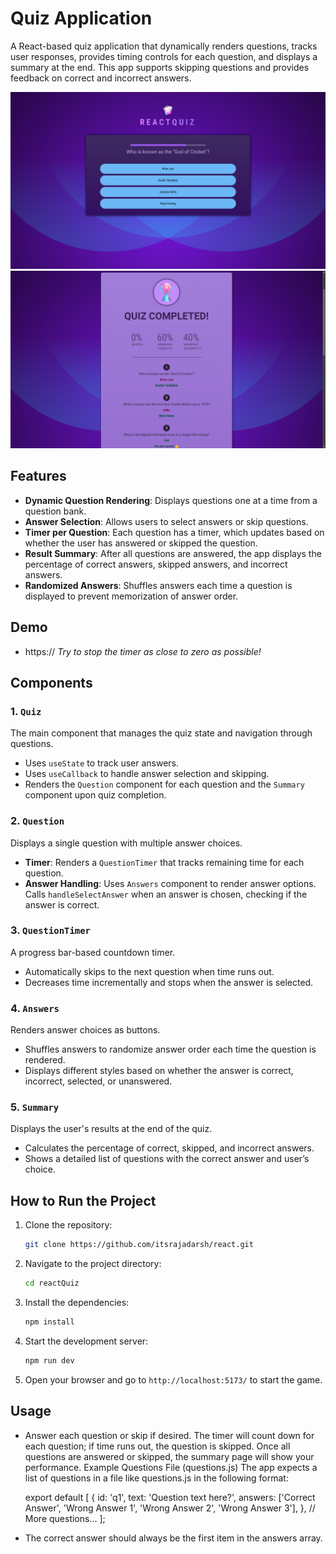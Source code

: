 # Quiz Application

A React-based quiz application that dynamically renders questions, tracks user responses, provides timing controls for each question, and displays a summary at the end. This app supports skipping questions and provides feedback on correct and incorrect answers.

![quiz homepage](./src/assets/demo1.png)
![quiz summary](./src/assets/demo2.png)

## Features

- **Dynamic Question Rendering**: Displays questions one at a time from a question bank.
- **Answer Selection**: Allows users to select answers or skip questions.
- **Timer per Question**: Each question has a timer, which updates based on whether the user has answered or skipped the question.
- **Result Summary**: After all questions are answered, the app displays the percentage of correct answers, skipped answers, and incorrect answers.
- **Randomized Answers**: Shuffles answers each time a question is displayed to prevent memorization of answer order.

## Demo

- https://
  _Try to stop the timer as close to zero as possible!_

## Components

### 1. `Quiz`

The main component that manages the quiz state and navigation through questions.

- Uses `useState` to track user answers.
- Uses `useCallback` to handle answer selection and skipping.
- Renders the `Question` component for each question and the `Summary` component upon quiz completion.

### 2. `Question`

Displays a single question with multiple answer choices.

- **Timer**: Renders a `QuestionTimer` that tracks remaining time for each question.
- **Answer Handling**: Uses `Answers` component to render answer options. Calls `handleSelectAnswer` when an answer is chosen, checking if the answer is correct.

### 3. `QuestionTimer`

A progress bar-based countdown timer.

- Automatically skips to the next question when time runs out.
- Decreases time incrementally and stops when the answer is selected.

### 4. `Answers`

Renders answer choices as buttons.

- Shuffles answers to randomize answer order each time the question is rendered.
- Displays different styles based on whether the answer is correct, incorrect, selected, or unanswered.

### 5. `Summary`

Displays the user's results at the end of the quiz.

- Calculates the percentage of correct, skipped, and incorrect answers.
- Shows a detailed list of questions with the correct answer and user’s choice.

## How to Run the Project

1. Clone the repository:
   ```bash
   git clone https://github.com/itsrajadarsh/react.git
   ```
2. Navigate to the project directory:
   ```bash
   cd reactQuiz
   ```
3. Install the dependencies:
   ```bash
   npm install
   ```
4. Start the development server:
   ```bash
   npm run dev
   ```
5. Open your browser and go to `http://localhost:5173/` to start the game.

## Usage

- Answer each question or skip if desired.
  The timer will count down for each question; if time runs out, the question is skipped.
  Once all questions are answered or skipped, the summary page will show your performance.
  Example Questions File (questions.js)
  The app expects a list of questions in a file like questions.js in the following format:

  export default [
  {
  id: 'q1',
  text: 'Question text here?',
  answers: ['Correct Answer', 'Wrong Answer 1', 'Wrong Answer 2', 'Wrong Answer 3'],
  },
  // More questions...
  ];

- The correct answer should always be the first item in the answers array.

